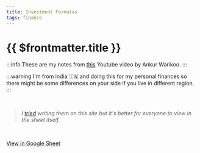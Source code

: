 ```yaml
---
title: Investment Formulas
tags: finance
---
```


# {{ $frontmatter.title }}

:::info
These are my notes from [this](https://www.youtube.com/watch?v=674nedqMwR0) Youtube video by Ankur Warikoo.
:::

:::warning
I'm from india 🇮🇳 and doing this for my personal finances so there might be some differences on your side if you live in different region.
:::

<br>

> _I [tried](https://twitter.com/me_jd_solanki/status/1693237320483496130) writing them on this site but it's better for everyone to view in the sheet itself._

<br>

[View in Google Sheet](https://docs.google.com/spreadsheets/d/1UNjMJ1wXovzJUzicClBDaAUwMP7Z1xcpejD92xsz-qw/edit?usp=sharing)

